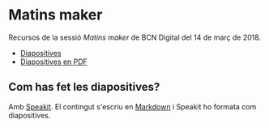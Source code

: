 # Matins maker

Recursos de la sessió *Matins maker* de BCN Digital del 14 de març de 2018.

  * [Diapositives](slides.md)
  * [Diapositives en PDF]()
  <!--- Links a material extra com exercicis -->

## Com has fet les diapositives?

Amb [Speakit](https://github.com/coopdevs/speakit). El contingut s'escriu en [Markdown](https://ca.wikipedia.org/wiki/Markdown) i Speakit ho formata com diapositives.
